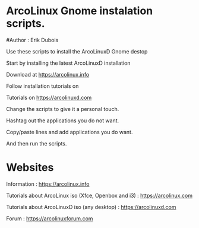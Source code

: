 
# ArcoLinux Gnome instalation scripts.
#Author	:	Erik Dubois

Use these scripts to install the ArcoLinuxD Gnome destop 

Start by installing the latest ArcoLinuxD installation

Download at https://arcolinux.info

Follow installation tutorials on

Tutorials on https://arcolinuxd.com

Change the scripts to give it a personal touch.

Hashtag out the applications you do not want.

Copy/paste lines and add applications you do want.

And then run the scripts.

# Websites

Information : https://arcolinux.info

Tutorials about ArcoLinux iso (Xfce, Openbox and i3) : https://arcolinux.com

Tutorials about ArcoLinuxD iso (any desktop) : https://arcolinuxd.com

Forum : https://arcolinuxforum.com
